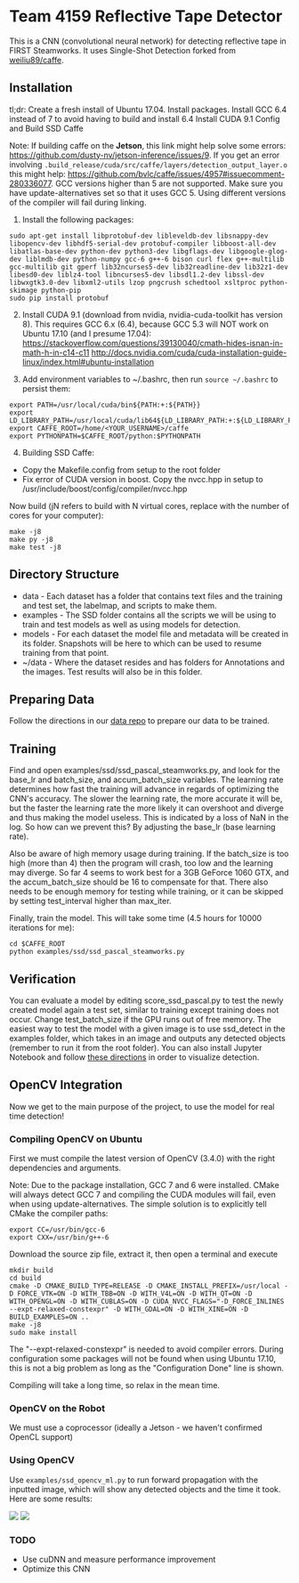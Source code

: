 # Team 4159 Reflective Tape Detector

This is a CNN (convolutional neural network) for detecting reflective tape in FIRST Steamworks. It uses Single-Shot Detection forked from [weiliu89/caffe](https://github.com/weiliu89/caffe/tree/ssd/).

## Installation
tl;dr:
Create a fresh install of Ubuntu 17.04.
Install packages. Install GCC 6.4 instead of 7 to avoid having to build and install 6.4
Install CUDA 9.1
Config and Build SSD Caffe

Note: If building caffe on the **Jetson**, this link might help solve some errors: https://github.com/dusty-nv/jetson-inference/issues/9.  If you get an error involving ```.build_release/cuda/src/caffe/layers/detection_output_layer.o``` this might help: https://github.com/bvlc/caffe/issues/4957#issuecomment-280336077. GCC versions higher than 5 are not supported. Make sure you have update-alternatives set so that it uses GCC 5. Using different versions of the compiler will fail during linking.

1. Install the following packages:
```Shell
sudo apt-get install libprotobuf-dev libleveldb-dev libsnappy-dev libopencv-dev libhdf5-serial-dev protobuf-compiler libboost-all-dev libatlas-base-dev python-dev python3-dev libgflags-dev libgoogle-glog-dev liblmdb-dev python-numpy gcc-6 g++-6 bison curl flex g++-multilib gcc-multilib git gperf lib32ncurses5-dev lib32readline-dev lib32z1-dev libesd0-dev liblz4-tool libncurses5-dev libsdl1.2-dev libssl-dev libwxgtk3.0-dev libxml2-utils lzop pngcrush schedtool xsltproc python-skimage python-pip
sudo pip install protobuf
```

2. Install CUDA 9.1 (download from nvidia, nvidia-cuda-toolkit has version 8). This requires GCC 6.x (6.4), because GCC 5.3 will NOT work on Ubuntu 17.10 (and I presume 17.04): 
https://stackoverflow.com/questions/39130040/cmath-hides-isnan-in-math-h-in-c14-c11
http://docs.nvidia.com/cuda/cuda-installation-guide-linux/index.html#ubuntu-installation

3. Add environment variables to ~/.bashrc, then run ```source ~/.bashrc``` to persist them:
```
export PATH=/usr/local/cuda/bin${PATH:+:${PATH}}
export LD_LIBRARY_PATH=/usr/local/cuda/lib64${LD_LIBRARY_PATH:+:${LD_LIBRARY_PATH}}
export CAFFE_ROOT=/home/<YOUR_USERNAME>/caffe
export PYTHONPATH=$CAFFE_ROOT/python:$PYTHONPATH
```

4. Building SSD Caffe:
* Copy the Makefile.config from setup to the root folder
* Fix error of CUDA version in boost. Copy the nvcc.hpp in setup to /usr/include/boost/config/compiler/nvcc.hpp

Now build (jN refers to build with N virtual cores, replace with the number of cores for your computer):
```Shell
make -j8
make py -j8
make test -j8
```
## Directory Structure
* data - Each dataset has a folder that contains text files and the training and test set, the labelmap, and scripts to make them.
* examples - The SSD folder contains all the scripts we will be using to train and test models as well as using models for detection.
* models - For each dataset the model file and metadata will be created in its folder. Snapshots will be here to which can be used to resume training from that point.
* ~/data - Where the dataset resides and has folders for Annotations and the images. Test results will also be in this folder.

## Preparing Data

Follow the directions in our [data repo](https://github.com/Team4159/caffe-data) to prepare our data to be trained.

## Training
Find and open examples/ssd/ssd_pascal_steamworks.py, and look for the base_lr and batch_size, and accum_batch_size variables. The learning rate determines how fast the training will advance in regards of optimizing the CNN's accuracy. The slower the learning rate, the more accurate it will be, but the faster the learning rate the more likely it can overshoot and diverge and thus making the model useless. This is indicated by a loss of NaN in the log. So how can we prevent this? By adjusting the base_lr (base learning rate). 

Also be aware of high memory usage during training. If the batch_size is too high (more than 4) then the program will crash, too low and the learning may diverge. So far 4 seems to work best for a 3GB GeForce 1060 GTX, and the accum_batch_size should be 16 to compensate for that. There also needs to be enough memory for testing while training, or it can be skipped by setting test_interval higher than max_iter.

Finally, train the model. This will take some time (4.5 hours for 10000 iterations for me):

```Shell
cd $CAFFE_ROOT
python examples/ssd/ssd_pascal_steamworks.py
```
## Verification
You can evaluate a model by editing score_ssd_pascal.py to test the newly created model again a test set, similar to training except training does not occur. Change test_batch_size if the GPU runs out of free memory. The easiest way to test the model with a given image is to use ssd_detect in the examples folder, which takes in an image and outputs any detected objects (remember to run it from the root folder). You can also install Jupyter Notebook and follow [these directions](https://github.com/weiliu89/caffe/blob/ssd/examples/ssd_detect.ipynb) in order to visualize detection.

## OpenCV Integration
Now we get to the main purpose of the project, to use the model for real time detection! 

### Compiling OpenCV on Ubuntu
First we must compile the latest version of OpenCV (3.4.0) with the right dependencies and arguments. 

Note: Due to the package installation, GCC 7 and 6 were installed. CMake will always detect GCC 7 and compiling the CUDA modules will fail, even when using update-alternatives. The simple solution is to explicitly tell CMake the compiler paths:
```
export CC=/usr/bin/gcc-6
export CXX=/usr/bin/g++-6
```

Download the source zip file, extract it, then open a terminal and execute
```
mkdir build
cd build
cmake -D CMAKE_BUILD_TYPE=RELEASE -D CMAKE_INSTALL_PREFIX=/usr/local -D FORCE_VTK=ON -D WITH_TBB=ON -D WITH_V4L=ON -D WITH_QT=ON -D WITH_OPENGL=ON -D WITH_CUBLAS=ON -D CUDA_NVCC_FLAGS="-D_FORCE_INLINES --expt-relaxed-constexpr" -D WITH_GDAL=ON -D WITH_XINE=ON -D BUILD_EXAMPLES=ON ..
make -j8
sudo make install
```

The "--expt-relaxed-constexpr" is needed to avoid compiler errors. During configuration some packages will not be found when using Ubuntu 17.10, this is not a big problem as long as the "Configuration Done" line is shown.

Compiling will take a long time, so relax in the mean time.

### OpenCV on the Robot
We must use a coprocessor (ideally a Jetson - we haven't confirmed OpenCL support)

### Using OpenCV
Use ```examples/ssd_opencv_ml.py``` to run forward propagation with the inputted image, which will show any detected objects and the time it took. Here are some results:

<img src="detection1.png" />
<img src="detection2.png" />

### TODO
* Use cuDNN and measure performance improvement
* Optimize this CNN

